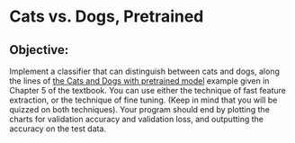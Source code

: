 # Cats vs. Dogs, Pretrained

## Objective:
Implement a classifier that can distinguish between cats and dogs, along the lines of [the Cats and Dogs with pretrained model](https://github.com/fchollet/deep-learning-with-python-notebooks/blob/master/first_edition/5.3-using-a-pretrained-convnet.ipynb) example given in Chapter 5 of the textbook. You can use either the technique of fast feature extraction, or the technique of fine tuning. (Keep in mind that you will be quizzed on both techniques). Your program should end by plotting the charts for validation accuracy and validation loss, and outputting the accuracy on the test data. 

